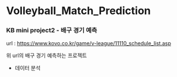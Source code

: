 # Volleyball_Match_Prediction

### KB mini project2 - 배구 경기 예측
url : https://www.kovo.co.kr/game/v-league/11110_schedule_list.asp

위 url의 배구 경기 예측하는 프로젝트
* 데이터 분석
